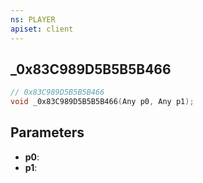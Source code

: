 ```yaml
---
ns: PLAYER
apiset: client
---
```

## _0x83C989D5B5B5B466

```c
// 0x83C989D5B5B5B466
void _0x83C989D5B5B5B466(Any p0, Any p1);
```


## Parameters
* **p0**:
* **p1**:
